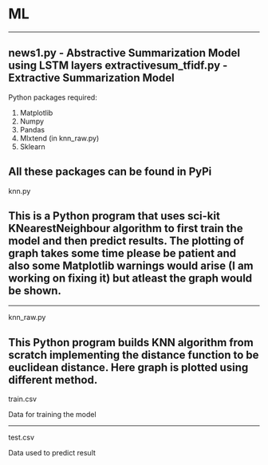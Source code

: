 # ML
------------------------------------------------------------------------------------------------------------------------------------------------------------------------------------
news1.py - Abstractive Summarization Model using LSTM layers
extractivesum_tfidf.py - Extractive Summarization Model 
------------------------------------------------------------------------------------------------------------------------------------------------------------------------------------
Python packages required:
1. Matplotlib
2. Numpy
3. Pandas
4. Mlxtend (in knn_raw.py)
5. Sklearn

All these packages can be found in PyPi
------------------------------------------------------------------------------------------------------------------------------------------------------------------------------------
knn.py

This is a Python program that uses sci-kit KNearestNeighbour algorithm to first train the model and then predict results.
The plotting of graph takes some time please be patient and also some Matplotlib warnings would arise (I am working on fixing it) but atleast the graph would be shown.
------------------------------------------------------------------------------------------------------------------------------------------------------------------------------------

------------------------------------------------------------------------------------------------------------------------------------------------------------------------------------
knn_raw.py

This Python program builds KNN algorithm from scratch implementing the distance function to be euclidean distance.
Here graph is plotted using different method.
-----------------------------------------------------------------------------------------------------------------------------------------------------------------------------------
train.csv

Data for training the model

-----------------------------------------------------------------------------------------------------------------------------------------------------------------------------------
test.csv

Data used to predict result
